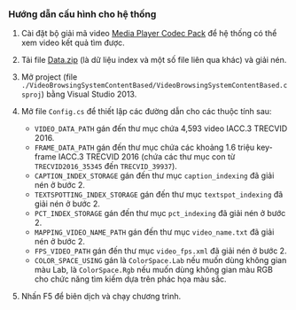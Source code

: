 ### Hướng dẫn cấu hình cho hệ thống

1. Cài đặt bộ giải mã video [Media Player Codec Pack](http://www.mediaplayercodecpack.com/) để hệ thống có thể xem video kết quả tìm được.

2. Tải file [Data.zip](https://drive.google.com/file/d/0B0RVmhI7YXU-eE9LVEFZT0lZczg/view?usp=sharing) (là dữ liệu index và một số file liên qua khác) và giải nén.

3. Mở project (file `./VideoBrowsingSystemContentBased/VideoBrowsingSystemContentBased.csproj`) bằng Visual Studio 2013.

4. Mở file `Config.cs` để thiết lập các đường dẫn cho các thuộc tính sau:

	* `VIDEO_DATA_PATH` gán đến thư mục chứa 4,593 video IACC.3 TRECVID 2016.
	* `FRAME_DATA_PATH` gán đến thư mục chứa các khoảng 1.6 triệu key-frame IACC.3 TRECVID 2016 (chứa các thư mục con từ `TRECVID2016_35345` đến `TRECVID_39937`).
	* `CAPTION_INDEX_STORAGE` gán đến thư mục `caption_indexing` đã giải nén ở bước 2.
	* `TEXTSPOTTING_INDEX_STORAGE` gán đến thư mục `textspot_indexing` đã giải nén ở bước 2.
	* `PCT_INDEX_STORAGE` gán đến thư mục `pct_indexing` đã giải nén ở bước 2.
	* `MAPPING_VIDEO_NAME_PATH` gán đến thư mục `video_name.txt` đã giải nén ở bước 2.
	* `FPS_VIDEO_PATH` gán đến thư mục `video_fps.xml` đã giải nén ở bước 2.
	* `COLOR_SPACE_USING` gán là `ColorSpace.Lab` nếu muốn dùng không gian màu Lab, là `ColorSpace.Rgb` nếu muốn dùng không gian màu RGB cho chức năng tìm kiếm dựa trên phác họa màu sắc.

5. Nhấn F5 để biên dịch và chạy chương trình.
